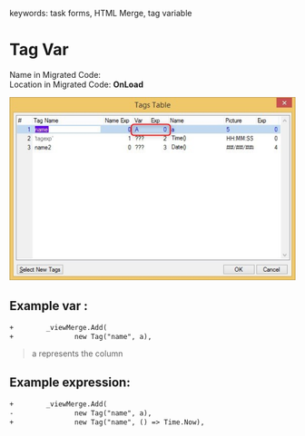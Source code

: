 ﻿keywords: task forms, HTML Merge, tag variable

# Tag Var

Name in Migrated Code:    
Location in Migrated Code: **OnLoad**  

![2018 01 02 17H04 31 Tagvar](2018-01-02_17h04_31-tagvar.jpg)

## Example var :
```csdiff
+        _viewMerge.Add(
+            	new Tag("name", a), 
```
> a represents the column

## Example expression:
```csdiff
+        _viewMerge.Add(
-            	new Tag("name", a), 
+            	new Tag("name", () => Time.Now), 
```
